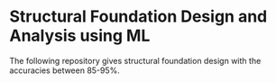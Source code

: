 # Structural Foundation Design and Analysis using ML
The following repository gives structural foundation design with the accuracies between 85-95%.
